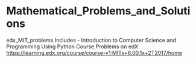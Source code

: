# Mathematical_Problems_and_Solutions


edx_MIT_problems
Includes - Introduction to Computer Science and Programming Using Python Course Problems on edX
https://learning.edx.org/course/course-v1:MITx+6.00.1x+2T2017/home
